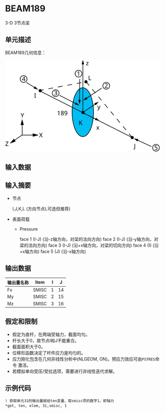 # BEAM189

3-D 3节点梁

## 单元描述

BEAM189几何信息：

![](gELEM189-1.svg)

## 输入数据

## 输入摘要

- 节点 
    
    I,J,K,L (方向节点L可选但推荐)

- 表面荷载

  + Pressure
      
      face 1 (I-J) (沿-z轴方向，对梁的法向方向)
      face 2 (I-J) (沿-y轴方向，对梁的法向方向)
      face 3 (I-J) (沿+x轴方向，对梁的切向方向)
      face 4 (I) (沿+x轴方向)
      face 5 (J) (沿-x轴方向)

## 输出数据

| 输出量名称 | Item  | I |  J |
|------------|-------|---|----|
| Fx         | SMISC | 1 | 14 |
| My         | SMISC | 2 | 15 |
| Mz         | SMISC | 3 | 16 |


## 假定和限制

- 假定为直杆，在两端受轴力，截面均匀。
- 杆长大于0，故节点I和J不能重合。
- 截面面积大于0。
- 位移形函数决定了杆件应力是均匀的。
- 应力刚化包含在几何非线性分析中(NLGEOM, ON)。预应力效应可由`PSTRES`命令
  激活。
- 若模拟单向受压/受拉选项，需要进行非线性迭代求解。

## 示例代码

```
! 获取单元31的输出量赋给ten变量，取smisc项的数字1，即轴力
*get, ten, elem, 31,smisc, 1
```